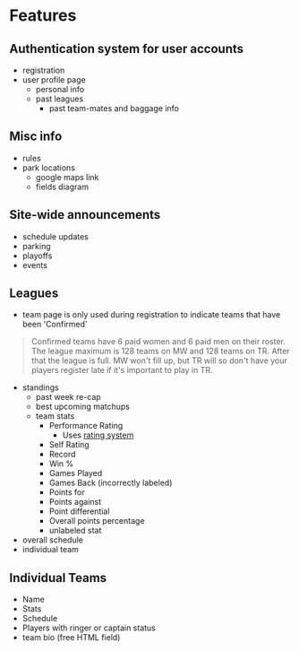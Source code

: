 # Features
## Authentication system for user accounts
 - registration
 - user profile page
   - personal info 
   - past leagues
     - past team-mates and baggage info
	 
## Misc info
  - rules
  - park locations
    - google maps link
	- fields diagram
	
## Site-wide announcements
- schedule updates
- parking
- playoffs
- events

## Leagues
   - team page is only used during registration to indicate teams that have been 'Confirmed'
  >    Confirmed teams have 6 paid women and 6 paid men on their roster. The league maximum is 128 teams on MW and 128 teams on TR. After that the league is full. MW won't fill up, but TR will so don't have your players register late if it's important to play in TR.
 - standings
   - past week re-cap
   - best upcoming matchups
   - team stats
     - Performance Rating
	   - Uses [rating system](https://www.usaultimate.org/competition/club_division/club_series/club_rankings.aspx "rating system")
	 - Self Rating
	 - Record
	 - Win %
	 - Games Played
	 - Games Back (incorrectly labeled)
	 - Points for
	 - Points against
	 - Point differential
	 - Overall points percentage
	 - unlabeled stat
 - overall schedule
 - individual team
 
##  Individual Teams
- Name
- Stats
- Schedule
- Players with ringer or captain status
- team bio (free HTML field)
